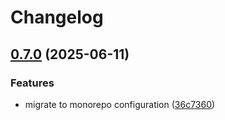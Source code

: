 # Changelog

## [0.7.0](https://github.com/BfArM-MVH/grz-tools/compare/grz-cli-v0.6.1...grz-cli-v0.7.0) (2025-06-11)


### Features

* migrate to monorepo configuration ([36c7360](https://github.com/BfArM-MVH/grz-tools/commit/36c736044ce09473cc664b4471117465c5cab9a3))
